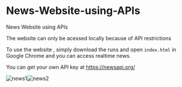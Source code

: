 # News-Website-using-APIs
News Website using APIs

The website can only be acessed locally because of API restrictions

To use the website , simply download the runs and open ```index.html``` in Google Chrome and you can access realtime news.

You can get your own API key at https://newsapi.org/

![news1](https://user-images.githubusercontent.com/88393756/185760847-ea13d3b4-7694-4521-b9e4-8726e30629f5.jpg)![news2](https://user-images.githubusercontent.com/88393756/185760860-6d0b263f-f18f-44c6-b584-833094fd981f.jpg)




